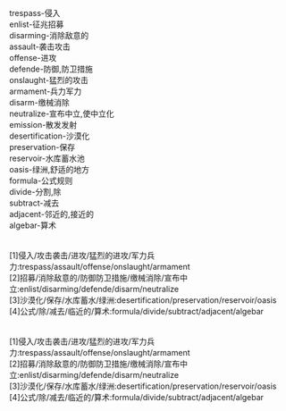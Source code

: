 trespass-侵入<br>
enlist-征兆招募<br>
disarming-消除敌意的<br>
assault-袭击攻击<br>
offense-进攻<br>
defende-防御,防卫措施<br>
onslaught-猛烈的攻击<br>
armament-兵力军力<br>
disarm-缴械消除<br>
neutralize-宣布中立,使中立化<br>
emission-散发发射<br>
desertification-沙漠化<br>
preservation-保存<br>
reservoir-水库蓄水池<br>
oasis-绿洲,舒适的地方<br>
formula-公式规则<br>
divide-分割,除<br>
subtract-减去<br>
adjacent-邻近的,接近的<br>
algebar-算术<br>
<br>
<br>
[1]侵入/攻击袭击/进攻/猛烈的进攻/军力兵力:trespass/assault/offense/onslaught/armament<br>
[2]招募/消除敌意的/防御防卫措施/缴械消除/宣布中立:enlist/disarming/defende/disarm/neutralize<br>
[3]沙漠化/保存/水库蓄水/绿洲:desertification/preservation/reservoir/oasis<br>
[4]公式/除/减去/临近的/算术:formula/divide/subtract/adjacent/algebar<br>
<br>
<br>
[1]侵入/攻击袭击/进攻/猛烈的进攻/军力兵力:trespass/assault/offense/onslaught/armament<br>
[2]招募/消除敌意的/防御防卫措施/缴械消除/宣布中立:enlist/disarming/defende/disarm/neutralize<br>
[3]沙漠化/保存/水库蓄水/绿洲:desertification/preservation/reservoir/oasis<br>
[4]公式/除/减去/临近的/算术:formula/divide/subtract/adjacent/algebar<br>
<br>
<br>